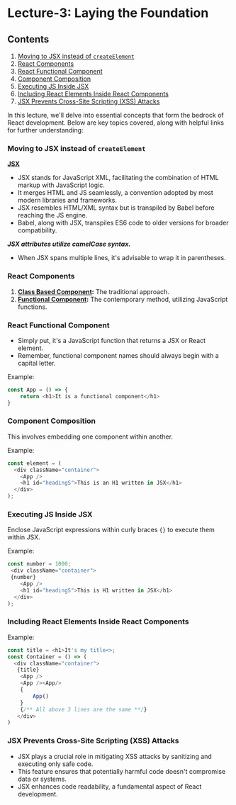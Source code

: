 # Lecture-3: Laying the Foundation

## Contents

1. [Moving to JSX instead of `createElement`](#moving-to-jsx-instead-of-createelement)
2. [React Components](#react-components)
3. [React Functional Component](#react-functional-component)
4. [Component Composition](#component-composition)
5. [Executing JS Inside JSX](#executing-js-inside-jsx)
6. [Including React Elements Inside React Components](#including-react-elements-inside-react-components)
7. [JSX Prevents Cross-Site Scripting (XSS) Attacks](#jsx-prevents-cross-site-scripting-xss-attacks)

In this lecture, we'll delve into essential concepts that form the bedrock of React development. Below are key topics covered, along with helpful links for further understanding:

### Moving to JSX instead of `createElement`

**[JSX](https://reactjs.org/docs/introducing-jsx.html)**

- JSX stands for JavaScript XML, facilitating the combination of HTML markup with JavaScript logic.
- It merges HTML and JS seamlessly, a convention adopted by most modern libraries and frameworks.
- JSX resembles HTML/XML syntax but is transpiled by Babel before reaching the JS engine.
- Babel, along with JSX, transpiles ES6 code to older versions for broader compatibility.

**_JSX attributes utilize camelCase syntax._**

- When JSX spans multiple lines, it's advisable to wrap it in parentheses.

### React Components

1. **[Class Based Component](https://reactjs.org/docs/components-and-props.html#function-and-class-components):** The traditional approach.
2. **[Functional Component](https://reactjs.org/docs/components-and-props.html#function-and-class-components):** The contemporary method, utilizing JavaScript functions.

### React Functional Component

- Simply put, it's a JavaScript function that returns a JSX or React element.
- Remember, functional component names should always begin with a capital letter.

Example:

```JavaScript
const App = () => {
    return <h1>It is a functional component</h1>
}
```

### Component Composition

This involves embedding one component within another.

Example:

```JavaScript
const element = (
  <div className="container">
    <App />
    <h1 id="headingS">This is an H1 written in JSX</h1>
  </div>
);
```

### Executing JS Inside JSX

Enclose JavaScript expressions within curly braces `{}` to execute them within JSX.

Example:

```JavaScript
const number = 1000;
 <div className="container">
 {number}
    <App />
    <h1 id="headingS">This is H1 written in JSX</h1>
  </div>
);
```

### Including React Elements Inside React Components

Example:

```JavaScript
const title = <h1>It's my title<>;
const Container = () => (
  <div className="container">
   {title}
    <App />
    <App /><App/>
    {
        App()
    }
    {/** All above 3 lines are the same **/}
   </div>
)
```

### JSX Prevents Cross-Site Scripting (XSS) Attacks

- JSX plays a crucial role in mitigating XSS attacks by sanitizing and executing only safe code.
- This feature ensures that potentially harmful code doesn't compromise data or systems.
- JSX enhances code readability, a fundamental aspect of React development.
